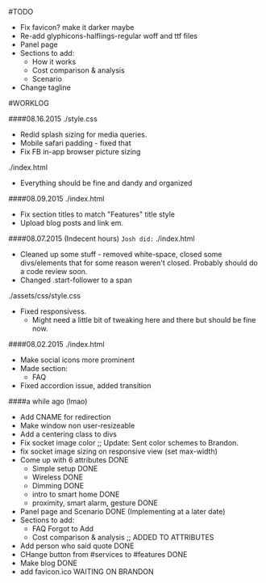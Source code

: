 #TODO
+ Fix favicon? make it darker maybe
+ Re-add glyphicons-halflings-regular woff and ttf files
+ Panel page
+ Sections to add:
	- How it works
	- Cost comparison & analysis
	- Scenario
+ Change tagline

#WORKLOG

####08.16.2015
./style.css
+ Redid splash sizing for media queries.
+ Mobile safari padding - fixed that
+ Fix FB in-app browser picture sizing

./index.html
+ Everything should be fine and dandy and organized

####08.09.2015
./index.html
+ Fix section titles to match "Features" title style
+ Upload blog posts and link em.

####08.07.2015 (Indecent hours)
`Josh did:`
./index.html
+ Cleaned up some stuff - removed white-space, closed some divs/elements that for some reason weren't closed. Probably should do a code review soon.
+ Changed .start-follower to a span

./assets/css/style.css
+ Fixed responsivess.
	- Might need a little bit of tweaking here and there but should be fine now.

####08.02.2015
./index.html
+ Make social icons more prominent
+ Made section:
	- FAQ
+ Fixed accordion issue, added transition


####a while ago (lmao)
+ Add CNAME for redirection
+ Make window non user-resizeable
+ Add a centering class to divs
+ Fix socket image color ;; Update: Sent color schemes to Brandon.
+ fix socket image sizing on responsive view (set max-width)
+ Come up with 6 attributes DONE
	- Simple setup DONE
	- Wireless DONE
	- Dimming DONE
	- intro to smart home DONE
	- proximity, smart alarm, gesture DONE
+ Panel page and Scenario DONE (Implementing at a later date)
+ Sections to add:
	- FAQ Forgot to Add
	- Cost comparison & analysis ;; ADDED TO ATTRIBUTES
+ Add person who said quote DONE
+ CHange button from #services to #features DONE
+ Make blog DONE
+ add favicon.ico WAITING ON BRANDON
